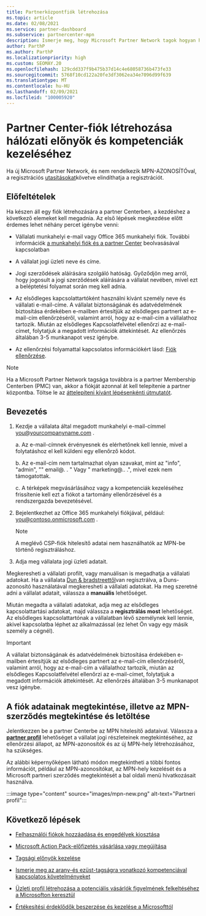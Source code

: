 ```yaml
---
title: Partnerközpontfiók létrehozása
ms.topic: article
ms.date: 02/08/2021
ms.service: partner-dashboard
ms.subservice: partnercenter-mpn
description: Ismerje meg, hogy Microsoft Partner Network tagok hogyan hozhatnak létre partneri központot a hálózati előnyeiknek és kompetenciáinak kezeléséhez.
author: ParthP
ms.author: ParthP
ms.localizationpriority: high
ms.custom: SEOMAY.20
ms.openlocfilehash: 129cdd337f9b475b37d14c4e68058736b473fe33
ms.sourcegitcommit: 5768f10cd122a20fe3df3062ea34e7096d99f639
ms.translationtype: MT
ms.contentlocale: hu-HU
ms.lasthandoff: 02/09/2021
ms.locfileid: "100005920"
---
```

# <a name="create-a-partner-center-account-to-manage-network-benefits-and-competencies"></a>Partner Center-fiók létrehozása hálózati előnyök és kompetenciák kezeléséhez


Ha új Microsoft Partner Network, és nem rendelkezik MPN-AZONOSÍTÓval, a regisztrációs [utasításokat](https://partner.microsoft.com/dashboard/account/v3/enrollment/introduction/partnership)követve elindíthatja a regisztrációt.

## <a name="prerequisites"></a>Előfeltételek 

Ha készen áll egy fiók létrehozására a partner Centerben, a kezdéshez a következő elemeket kell megadnia.  Az első lépések megkezdése előtt érdemes lehet néhány percet igénybe venni:

- Vállalati munkahelyi e-mail vagy Office 365 munkahelyi fiók. További információk [a munkahelyi fiók és a partner Center](azure-active-directory-tenants-and-partner-center.md) beolvasásával kapcsolatban 
 
- A vállalat jogi üzleti neve és címe.

- Jogi szerződések aláírására szolgáló hatóság. Győződjön meg arról, hogy jogosult a jogi szerződések aláírására a vállalat nevében, mivel ezt a beléptetési folyamat során meg kell adnia.

- Az elsődleges kapcsolattartóként használni kívánt személy neve és vállalati e-mail-címe. A vállalat biztonságának és adatvédelmének biztosítása érdekében e-mailben értesítjük az elsődleges partnert az e-mail-cím ellenőrzéséről, valamint arról, hogy az e-mail-cím a vállalathoz tartozik. Miután az elsődleges Kapcsolatfelvétel ellenőrzi az e-mail-címet, folytatjuk a megadott információk áttekintését. Az ellenőrzés általában 3-5 munkanapot vesz igénybe. 

- Az ellenőrzési folyamattal kapcsolatos információkért lásd: [Fiók ellenőrzése](verification-responses.md).

>[!NOTE]
>Ha a Microsoft Partner Network tagsága továbbra is a partner Membership Centerben (PMC) van, akkor a fiókját azonnal át kell telepítenie a partner központba. Töltse le az [áttelepíteni kívánt lépésenkénti útmutatót](https://assetsprod.microsoft.com/mpn/migrate-pmc-pc-mpa-guide.pptx).

## <a name="get-started"></a>Bevezetés

1. Kezdje a vállalata által megadott munkahelyi e-mail-címmel you@yourcompanyname.com .
 
    a.  Az e-mail-címnek érvényesnek és elérhetőnek kell lennie, mivel a folytatáshoz el kell küldeni egy ellenőrző kódot.

    b.  Az e-mail-cím nem tartalmazhat olyan szavakat, mint az "info", "admin", "" email@. . " Vagy " marketing@.. .", mivel ezek nem támogatottak.

    c.  A térképek megvásárlásához vagy a kompetenciák kezeléséhez frissítenie kell ezt a fiókot a tartomány ellenőrzésével és a rendszergazda bevezetésével. 

2. Bejelentkezhet az Office 365 munkahelyi fiókjával, például: you@contoso.onmicrosoft.com .

   >[!NOTE]
   > A meglévő CSP-fiók hitelesítő adatai nem használhatók az MPN-be történő regisztráláshoz.

3. Adja meg vállalata jogi üzleti adatait.

Megkeresheti a vállalati profilt, vagy manuálisan is megadhatja a vállalati adatokat. Ha a vállalata [Dun & bradstreettől](https://partner.microsoft.com/marketing/usisvshowcase/dunandbrad)van regisztrálva, a Duns-azonosító használatával megkeresheti a vállalati adatokat. Ha meg szeretné adni a vállalat adatait, válassza a **manuális** lehetőséget.

Miután megadta a vállalati adatokat, adja meg az elsődleges kapcsolattartási adatokat, majd válassza a **regisztrálás most** lehetőséget.
Az elsődleges kapcsolattartónak a vállalatban lévő személynek kell lennie, akivel kapcsolatba léphet az alkalmazással (ez lehet Ön vagy egy másik személy a cégnél).

>[!IMPORTANT]
>A vállalat biztonságának és adatvédelmének biztosítása érdekében e-mailben értesítjük az elsődleges partnert az e-mail-cím ellenőrzéséről, valamint arról, hogy az e-mail-cím a vállalathoz tartozik, miután az elsődleges Kapcsolatfelvétel ellenőrzi az e-mail-címet, folytatjuk a megadott információk áttekintését. Az ellenőrzés általában 3-5 munkanapot vesz igénybe. 

## <a name="how-to-view-account-details-or-view-and-download-the-mpn-agreement"></a>A fiók adatainak megtekintése, illetve az MPN-szerződés megtekintése és letöltése

Jelentkezzen be a partner Centerbe az MPN hitelesítő adataival. Válassza a [**partner profil**](https://partner.microsoft.com/pcv/accountsettings/connectedpartnerprofile) lehetőséget a vállalat jogi részleteinek megtekintéséhez, az ellenőrzési állapot, az MPN-azonosítók és az új MPN-hely létrehozásához, ha szükséges. 

Az alábbi képernyőképen látható módon megtekintheti a többi fontos információt, például az MPN-azonosítókat, az MPN-hely kezelését és a Microsoft partneri szerződés megtekintését a bal oldali menü hivatkozásait használva.

:::image type="content" source="images/mpn-new.png" alt-text="Partneri profil":::


## <a name="next-steps"></a>Következő lépések

-   [Felhasználói fiókok hozzáadása és engedélyek kiosztása](create-user-accounts-and-set-permissions.md)

-   [Microsoft Action Pack-előfizetés vásárlása vagy megújítása](mpn-get-action-pack.md)

-   [Tagsági előnyök kezelése](manage-your-partner-network-benefits.md)

-   [Ismerje meg az arany-és ezüst-tagságra vonatkozó kompetenciával kapcsolatos követelményeket](https://partner.microsoft.com/membership/competencies)

-   [Üzleti profil létrehozása a potenciális vásárlók figyelmének felkeltéséhez a Microsofton keresztül](create-a-marketing-profile.md)

-   [Értékesítési érdeklődők beszerzése és kezelése a Microsofttól](manage-leads.md)
